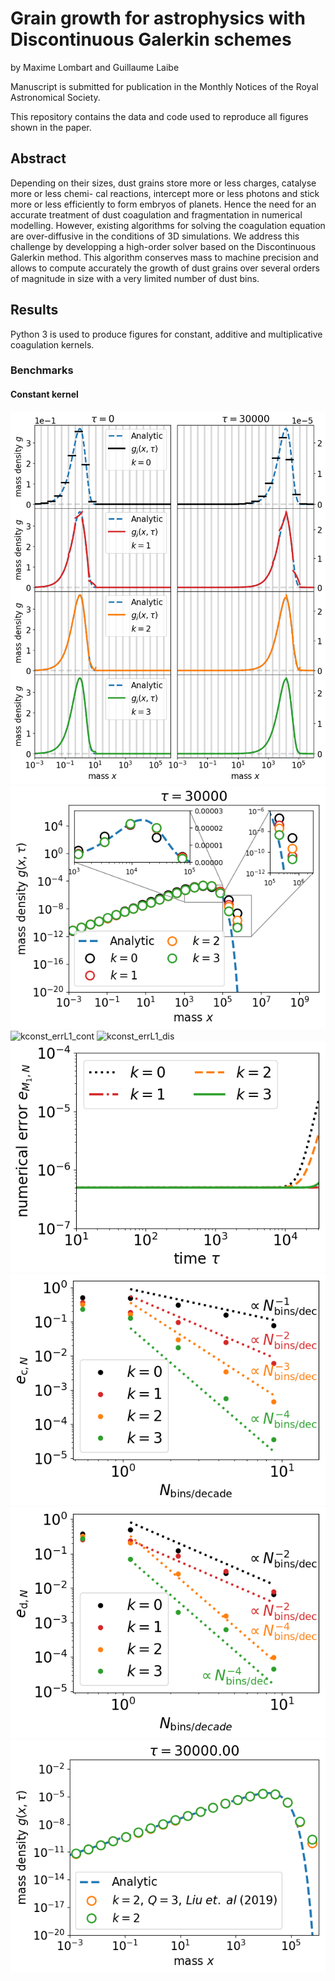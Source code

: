 # Grain growth for astrophysics with Discontinuous Galerkin schemes
by Maxime Lombart and Guillaume Laibe

Manuscript is submitted for publication in the Monthly Notices of the Royal Astronomical Society.

This repository contains the data and code used to reproduce all figures shown in the paper.

## Abstract
Depending on their sizes, dust grains store more or less charges, catalyse more or less chemi- cal reactions, intercept more or less photons and stick more or less efficiently to form embryos of planets. Hence the need for an accurate treatment of dust coagulation and fragmentation in numerical modelling. However, existing algorithms for solving the coagulation equation are over-diffusive in the conditions of 3D simulations. We address this challenge by developping a high-order solver based on the Discontinuous Galerkin method. This algorithm conserves mass to machine precision and allows to compute accurately the growth of dust grains over several orders of magnitude in size with a very limited number of dust bins.

## Results
Python 3 is used to produce figures for constant, additive and multiplicative coagulation kernels.

### Benchmarks
#### Constant kernel
![kconst linlog](./kconst/plots/kconst_linlog.png)
![kconst_tend_loglog_xmeanlog](./kconst/plots/kconst_tend_loglog_xmeanlog.png)
![kconst_errL1_cont](./kconst/plots/kconst_errL1_cont.png)
![kconst_errL1_dis](./kconst/plots/kconst_errL1_dis.png)
![kconst_err_M1](./kconst/plots/kconst_err_M1.png)
![kconst_errL1_convergence](./kconst/plots/kconst_errL1_convergence.png)
![kconst_errL1_xmeanlog_convergence](./kconst/plots/kconst_errL1_xmeanlog_convergence.png)
![kconst_tend_loglog_xmeanlog_DGvsDGGQ](./kconst/plots/kconst_tend_loglog_xmeanlog_DGvsDGGQ.png)

